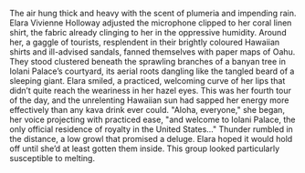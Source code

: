 The air hung thick and heavy with the scent of plumeria and impending rain.  Elara Vivienne Holloway adjusted the microphone clipped to her coral linen shirt, the fabric already clinging to her in the oppressive humidity. Around her, a gaggle of tourists, resplendent in their brightly coloured Hawaiian shirts and ill-advised sandals, fanned themselves with paper maps of Oahu. They stood clustered beneath the sprawling branches of a banyan tree in Iolani Palace’s courtyard, its aerial roots dangling like the tangled beard of a sleeping giant.  Elara smiled, a practiced, welcoming curve of her lips that didn’t quite reach the weariness in her hazel eyes.  This was her fourth tour of the day, and the unrelenting Hawaiian sun had sapped her energy more effectively than any kava drink ever could.  "Aloha, everyone," she began, her voice projecting with practiced ease, "and welcome to Iolani Palace, the only official residence of royalty in the United States..."  Thunder rumbled in the distance, a low growl that promised a deluge.  Elara hoped it would hold off until she’d at least gotten them inside.  This group looked particularly susceptible to melting.
